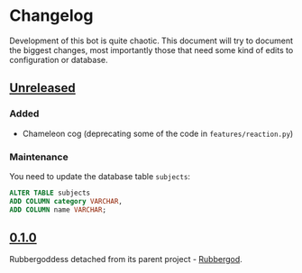 # Changelog
Development of this bot is quite chaotic. This document will try to document
the biggest changes, most importantly those that need some kind of edits to
configuration or database.

## [Unreleased]
### Added
- Chameleon cog (deprecating some of the code in `features/reaction.py`)

### Maintenance
You need to update the database table `subjects`:

```sql
ALTER TABLE subjects
ADD COLUMN category VARCHAR,
ADD COLUMN name VARCHAR;
```


## [0.1.0]
Rubbergoddess detached from its parent project - [Rubbergod](https://github.com/Toaster192/rubbergod).

[Unreleased]: https://github.com/sinus-x/rubbergoddess/compare/v0.1.0...HEAD
[0.1.0]: https://github.com/sinus-x/rubbergoddess/releases/tag/v0.1.0
